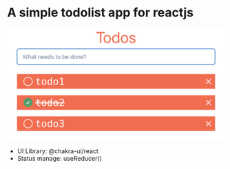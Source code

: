 # A simple todolist app for reactjs

![cover.jpg](public/cover.jpg)

- UI Library:  @chakra-ui/react
- Status manage: useReducer()

